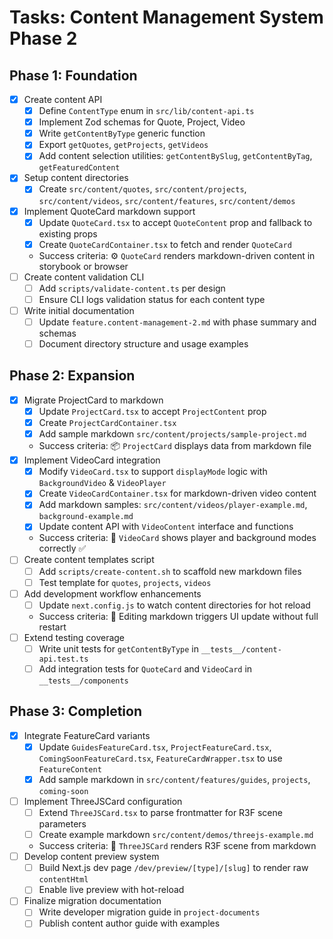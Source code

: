 # Tasks: Content Management System Phase 2

## Phase 1: Foundation
- [x] Create content API
  - [x] Define `ContentType` enum in `src/lib/content-api.ts`
  - [x] Implement Zod schemas for Quote, Project, Video
  - [x] Write `getContentByType` generic function
  - [x] Export `getQuotes`, `getProjects`, `getVideos`
  - [x] Add content selection utilities: `getContentBySlug`, `getContentByTag`, `getFeaturedContent`
- [x] Setup content directories
  - [x] Create `src/content/quotes`, `src/content/projects`, `src/content/videos`, `src/content/features`, `src/content/demos`
- [x] Implement QuoteCard markdown support
  - [x] Update `QuoteCard.tsx` to accept `QuoteContent` prop and fallback to existing props
  - [x] Create `QuoteCardContainer.tsx` to fetch and render `QuoteCard`
  - Success criteria: ⚙️ `QuoteCard` renders markdown-driven content in storybook or browser
- [ ] Create content validation CLI
  - [ ] Add `scripts/validate-content.ts` per design
  - [ ] Ensure CLI logs validation status for each content type
- [ ] Write initial documentation
  - [ ] Update `feature.content-management-2.md` with phase summary and schemas
  - [ ] Document directory structure and usage examples

## Phase 2: Expansion
- [x] Migrate ProjectCard to markdown
  - [x] Update `ProjectCard.tsx` to accept `ProjectContent` prop
  - [x] Create `ProjectCardContainer.tsx`
  - [x] Add sample markdown `src/content/projects/sample-project.md`
  - Success criteria: 📦 `ProjectCard` displays data from markdown file
- [x] Implement VideoCard integration
  - [x] Modify `VideoCard.tsx` to support `displayMode` logic with `BackgroundVideo` & `VideoPlayer`
  - [x] Create `VideoCardContainer.tsx` for markdown-driven video content
  - [x] Add markdown samples: `src/content/videos/player-example.md`, `background-example.md`
  - [x] Update content API with `VideoContent` interface and functions
  - Success criteria: 🎥 `VideoCard` shows player and background modes correctly ✅
- [ ] Create content templates script
  - [ ] Add `scripts/create-content.sh` to scaffold new markdown files
  - [ ] Test template for `quotes`, `projects`, `videos`
- [ ] Add development workflow enhancements
  - [ ] Update `next.config.js` to watch content directories for hot reload
  - Success criteria: 🔄 Editing markdown triggers UI update without full restart
- [ ] Extend testing coverage
  - [ ] Write unit tests for `getContentByType` in `__tests__/content-api.test.ts`
  - [ ] Add integration tests for `QuoteCard` and `VideoCard` in `__tests__/components`

## Phase 3: Completion
- [x] Integrate FeatureCard variants
  - [x] Update `GuidesFeatureCard.tsx`, `ProjectFeatureCard.tsx`, `ComingSoonFeatureCard.tsx`, `FeatureCardWrapper.tsx` to use `FeatureContent`
  - [x] Add sample markdown in `src/content/features/guides`, `projects`, `coming-soon`
- [ ] Implement ThreeJSCard configuration
  - [ ] Extend `ThreeJSCard.tsx` to parse frontmatter for R3F scene parameters
  - [ ] Create example markdown `src/content/demos/threejs-example.md`
  - Success criteria: 🧩 `ThreeJSCard` renders R3F scene from markdown
- [ ] Develop content preview system
  - [ ] Build Next.js dev page `/dev/preview/[type]/[slug]` to render raw `contentHtml`
  - [ ] Enable live preview with hot-reload
- [ ] Finalize migration documentation
  - [ ] Write developer migration guide in `project-documents`
  - [ ] Publish content author guide with examples